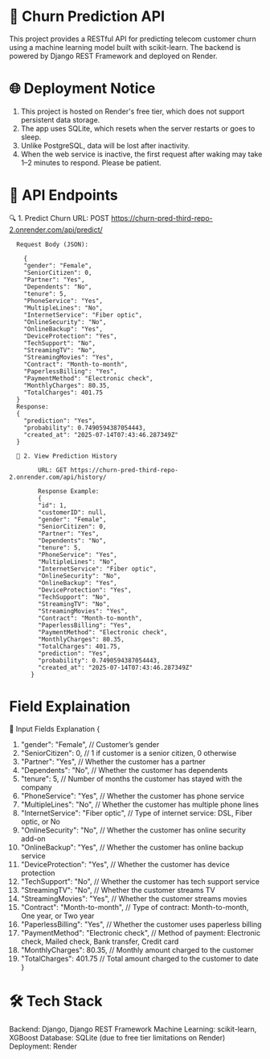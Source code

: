 # 🔁 Churn Prediction API
  This project provides a RESTful API for predicting telecom customer churn using a machine learning model built with scikit-learn. 
  The backend is powered by Django REST Framework and deployed on Render.
# 🌐 Deployment Notice
  1. This project is hosted on Render's free tier, which does not support persistent data storage.
  2. The app uses SQLite, which resets when the server restarts or goes to sleep.
  3. Unlike PostgreSQL, data will be lost after inactivity.
  4. When the web service is inactive, the first request after waking may take 1–2 minutes to respond. Please be patient.
# 🚀 API Endpoints
🔍 1. Predict Churn
      URL: POST https://churn-pred-third-repo-2.onrender.com/api/predict/
      
      Request Body (JSON):
      
        {
        "gender": "Female",
        "SeniorCitizen": 0,
        "Partner": "Yes",
        "Dependents": "No",
        "tenure": 5,
        "PhoneService": "Yes",
        "MultipleLines": "No",
        "InternetService": "Fiber optic",
        "OnlineSecurity": "No",
        "OnlineBackup": "Yes",
        "DeviceProtection": "Yes",
        "TechSupport": "No",
        "StreamingTV": "No",
        "StreamingMovies": "Yes",
        "Contract": "Month-to-month",
        "PaperlessBilling": "Yes",
        "PaymentMethod": "Electronic check",
        "MonthlyCharges": 80.35,
        "TotalCharges": 401.75
      }
      Response:
      {
        "prediction": "Yes",
        "probability": 0.7490594387054443,
        "created_at": "2025-07-14T07:43:46.287349Z"
      }
      
      📜 2. View Prediction History
      
            URL: GET https://churn-pred-third-repo-2.onrender.com/api/history/
      
            Response Example:
            {
            "id": 1,
            "customerID": null,
            "gender": "Female",
            "SeniorCitizen": 0,
            "Partner": "Yes",
            "Dependents": "No",
            "tenure": 5,
            "PhoneService": "Yes",
            "MultipleLines": "No",
            "InternetService": "Fiber optic",
            "OnlineSecurity": "No",
            "OnlineBackup": "Yes",
            "DeviceProtection": "Yes",
            "TechSupport": "No",
            "StreamingTV": "No",
            "StreamingMovies": "Yes",
            "Contract": "Month-to-month",
            "PaperlessBilling": "Yes",
            "PaymentMethod": "Electronic check",
            "MonthlyCharges": 80.35,
            "TotalCharges": 401.75,
            "prediction": "Yes",
            "probability": 0.7490594387054443,
            "created_at": "2025-07-14T07:43:46.287349Z"
          }
# Field Explaination
  🧾 Input Fields Explanation
  {
  1. "gender": "Female",             // Customer’s gender
  2. "SeniorCitizen": 0,            // 1 if customer is a senior citizen, 0 otherwise
  3. "Partner": "Yes",             // Whether the customer has a partner
  4. "Dependents": "No",          // Whether the customer has dependents
  5. "tenure": 5,                // Number of months the customer has stayed with the company
  6. "PhoneService": "Yes",     // Whether the customer has phone service
  7. "MultipleLines": "No",    // Whether the customer has multiple phone lines
  8. "InternetService": "Fiber optic", // Type of internet service: DSL, Fiber optic, or No
  9. "OnlineSecurity": "No",  // Whether the customer has online security add-on
  10. "OnlineBackup": "Yes", // Whether the customer has online backup service
  11. "DeviceProtection": "Yes", // Whether the customer has device protection
  12. "TechSupport": "No", // Whether the customer has tech support service
  13. "StreamingTV": "No", // Whether the customer streams TV
  14. "StreamingMovies": "Yes", // Whether the customer streams movies
  15. "Contract": "Month-to-month", // Type of contract: Month-to-month, One year, or Two year
  16. "PaperlessBilling": "Yes", // 	Whether the customer uses paperless billing
  17. "PaymentMethod": "Electronic check", // 	Method of payment: Electronic check, Mailed check, Bank transfer, Credit card
  18. "MonthlyCharges": 80.35, // Monthly amount charged to the customer
  19. "TotalCharges": 401.75 // Total amount charged to the customer to date
  }

    
# 🛠 Tech Stack
  Backend: Django, Django REST Framework
  Machine Learning: scikit-learn, XGBoost
  Database: SQLite (due to free tier limitations on Render)
  Deployment: Render
